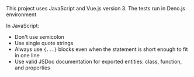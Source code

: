 This project uses JavaScript and Vue.js version 3. The tests run in Deno.js environment

In JavaScript:

- Don't use semicolon
- Use single quote strings
- Always use `{...}` blocks even when the statement is short enough to fit in one line
- Use valid JSDoc documentation for exported entities: class, function, and properties
